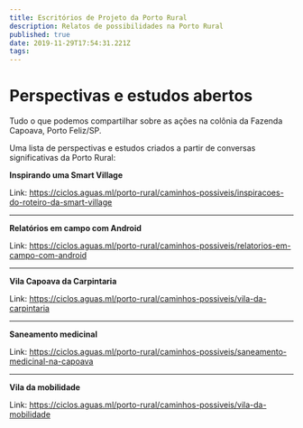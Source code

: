 ```yaml
---
title: Escritórios de Projeto da Porto Rural
description: Relatos de possibilidades na Porto Rural
published: true
date: 2019-11-29T17:54:31.221Z
tags: 
---
```


# Perspectivas e estudos abertos

Tudo o que podemos compartilhar sobre as ações na colônia da Fazenda Capoava, Porto Feliz/SP. 

Uma lista de perspectivas e estudos criados a partir de conversas significativas da Porto Rural:



**Inspirando uma Smart Village**

Link: https://ciclos.aguas.ml/porto-rural/caminhos-possiveis/inspiracoes-do-roteiro-da-smart-village


-----

**Relatórios em campo com Android**

Link: https://ciclos.aguas.ml/porto-rural/caminhos-possiveis/relatorios-em-campo-com-android


-----

**Vila Capoava da Carpintaria**

Link: https://ciclos.aguas.ml/porto-rural/caminhos-possiveis/vila-da-carpintaria


-----


**Saneamento medicinal**

Link: https://ciclos.aguas.ml/porto-rural/caminhos-possiveis/saneamento-medicinal-na-capoava


-----

**Vila da mobilidade**

Link: https://ciclos.aguas.ml/porto-rural/caminhos-possiveis/vila-da-mobilidade
